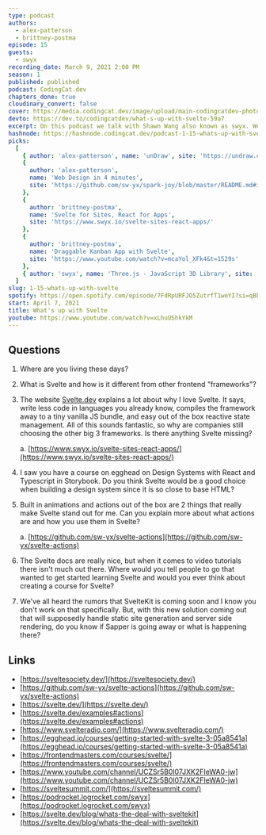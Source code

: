 ```yaml
---
type: podcast
authors:
  - alex-patterson
  - brittney-postma
episode: 15
guests:
  - swyx
recording_date: March 9, 2021 2:00 PM
season: 1
published: published
podcast: CodingCat.dev
chapters_done: true
cloudinary_convert: false
cover: https://media.codingcat.dev/image/upload/main-codingcatdev-photo/cpg2clvczhzzvetwruul.png
devto: https://dev.to/codingcatdev/what-s-up-with-svelte-59a7
excerpt: On this podcast we talk with Shawn Wang also known as swyx. We dive into what is happening with Svelte, the Svelte Society, and Svelte Radio.
hashnode: https://hashnode.codingcat.dev/podcast-1-15-whats-up-with-svelte
picks:
  [
    { author: 'alex-patterson', name: 'unDraw', site: 'https://undraw.co/' },
    {
      author: 'alex-patterson',
      name: 'Web Design in 4 minutes',
      site: 'https://github.com/sw-yx/spark-joy/blob/master/README.md#illustrations'
    },
    {
      author: 'brittney-postma',
      name: 'Svelte for Sites, React for Apps',
      site: 'https://www.swyx.io/svelte-sites-react-apps/'
    },
    {
      author: 'brittney-postma',
      name: 'Draggable Kanban App with Svelte',
      site: 'https://www.youtube.com/watch?v=mcaYol_XFk4&t=1529s'
    },
    { author: 'swyx', name: 'Three.js - JavaScript 3D Library', site: 'https://threejs.org/' }
  ]
slug: 1-15-whats-up-with-svelte
spotify: https://open.spotify.com/episode/7FdRpURFJO5ZutrfT1weYI?si=qBkv3gHyQZKTJIbu1Tq5Pw
start: April 7, 2021
title: What's up with Svelte
youtube: https://www.youtube.com/watch?v=xLhuUShkYkM
---
```


## Questions

1. Where are you living these days?
2. What is Svelte and how is it different from other frontend "frameworks"?
3. The website [Svelte.dev](http://svelte.dev) explains a lot about why I love Svelte. It says, write less code in languages you already know, compiles the framework away to a tiny vanilla JS bundle, and easy out of the box reactive state management. All of this sounds fantastic, so why are companies still choosing the other big 3 frameworks. Is there anything Svelte missing?

   a. [https://www.swyx.io/svelte-sites-react-apps/](https://www.swyx.io/svelte-sites-react-apps/)

4. I saw you have a course on egghead on Design Systems with React and Typescript in Storybook. Do you think Svelte would be a good choice when building a design system since it is so close to base HTML?
5. Built in animations and actions out of the box are 2 things that really make Svelte stand out for me. Can you explain more about what actions are and how you use them in Svelte?

   a. [https://github.com/sw-yx/svelte-actions](https://github.com/sw-yx/svelte-actions)

6. The Svelte docs are really nice, but when it comes to video tutorials there isn't much out there. Where would you tell people to go that wanted to get started learning Svelte and would you ever think about creating a course for Svelte?
7. We've all heard the rumors that SvelteKit is coming soon and I know you don't work on that specifically. But, with this new solution coming out that will supposedly handle static site generation and server side rendering, do you know if Sapper is going away or what is happening there?

## Links

- [https://sveltesociety.dev/](https://sveltesociety.dev/)
- [https://github.com/sw-yx/svelte-actions](https://github.com/sw-yx/svelte-actions)
- [https://svelte.dev/](https://svelte.dev/)
- [https://svelte.dev/examples#actions](https://svelte.dev/examples#actions)
- [https://www.svelteradio.com/](https://www.svelteradio.com/)
- [https://egghead.io/courses/getting-started-with-svelte-3-05a8541a](https://egghead.io/courses/getting-started-with-svelte-3-05a8541a)
- [https://frontendmasters.com/courses/svelte/](https://frontendmasters.com/courses/svelte/)
- [https://www.youtube.com/channel/UCZSr5B0l07JXK2FIeWA0-jw](https://www.youtube.com/channel/UCZSr5B0l07JXK2FIeWA0-jw)
- [https://sveltesummit.com/](https://sveltesummit.com/)
- [https://podrocket.logrocket.com/swyx](https://podrocket.logrocket.com/swyx)
- [https://svelte.dev/blog/whats-the-deal-with-sveltekit](https://svelte.dev/blog/whats-the-deal-with-sveltekit)
